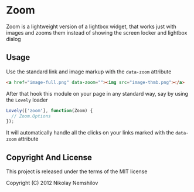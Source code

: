 # Zoom

Zoom is a lightweight version of a lightbox widget, that works just with
images and zooms them instead of showing the screen locker and lightbox dialog

## Usage

Use the standard link and image markup with the `data-zoom` attribute

```html
<a href="image-full.png" data-zoom=""><img src="image-thmb.png"></a>
```

After that hook this module on your page in any standard way, say by using
the `Lovely` loader

```js
Lovely(['zoom'], function(Zoom) {
  // Zoom.Options
});
```

It will automatically handle all the clicks on your links marked with the
`data-zoom` attribute


## Copyright And License

This project is released under the terms of the MIT license

Copyright (C) 2012 Nikolay Nemshilov